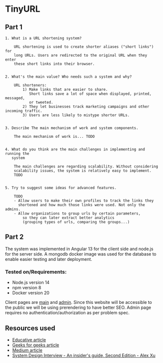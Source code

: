 # TinyURL

## Part 1

    1. What is a URL shortening system?

        URL shortening is used to create shorter aliases ("short links") for
        long URLs. Users are redirected to the original URL when they enter
        these short links into their browser.


    2. What's the main value? Who needs such a system and why?

        URL shorteners:
            1) Make links that are easier to share.
               Short links save a lot of space when displayed, printed, messaged,
               or tweeted.
            2) They let businesses track marketing campaigns and other incoming traffic.
            3) Users are less likely to mistype shorter URLs.


    3. Describe The main mechanism of work and system components.

        The main mechanism of work is... TODO


    4. What do you think are the main challenges in implementing and running the
       system

        The main challenges are regarding scalability. Without considering
        scalability issues, the system is relatively easy to implement.
        TODO


    5. Try to suggest some ideas for advanced features.

        TODO
        - Allow users to make their own profiles to track the links they
          shortened and how much those links were used. Not only the admins.
        - Allow organizations to group urls by certain parameters,
            so they can later extract better analytics
            (grouping types of urls, comparing the groups...)

## Part 2

The system was implemented in Angular 13 for the client side and node.js for the
server side. A mongodb docker image was used for the database to enable easier
testing and later deployment.

### Tested on/Requirements:

- Node.js version 14
- npm version 8
- Docker version 20

Client pages are [main](http://localhost:4200/) and [admin](http://localhost:4200/admin). Since this website will be accessible to the
public we will be using prerendering to have better SEO. Admin page requires no
authentication/authorization as per problem spec.

## Resources used

- [Educative article](https://www.educative.io/courses/grokking-the-system-design-interview/m2ygV4E81AR)
- [Geeks for geeks article](https://www.geeksforgeeks.org/system-design-url-shortening-service/)
- [Medium article](https://medium.com/@sandeep4.verma/system-design-scalable-url-shortener-service-like-tinyurl-106f30f23a82)
- [System Design Interview - An insider's guide, Second Edition - Alex Xu](https://www.amazon.com/System-Design-Interview-insiders-Second/dp/B08CMF2CQF)
